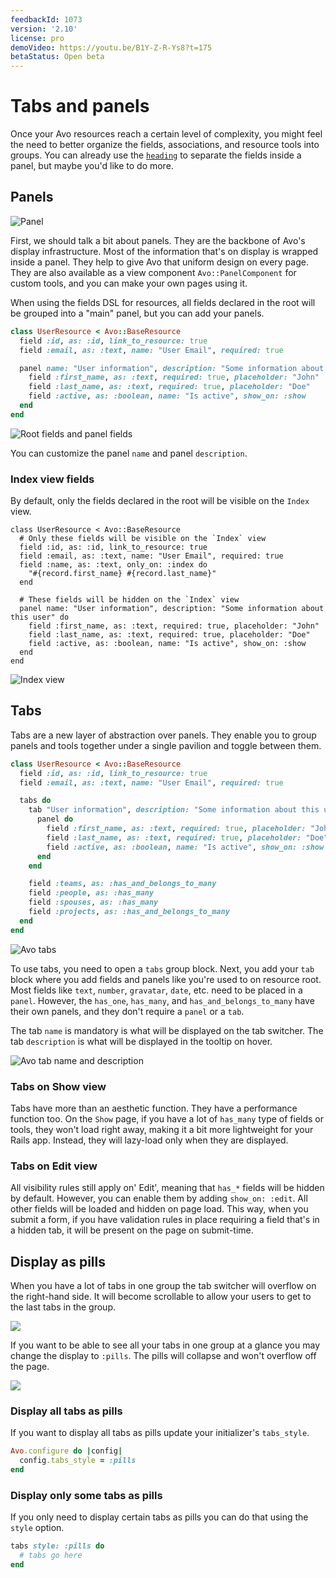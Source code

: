 ```yaml
---
feedbackId: 1073
version: '2.10'
license: pro
demoVideo: https://youtu.be/B1Y-Z-R-Ys8?t=175
betaStatus: Open beta
---
```


# Tabs and panels

Once your Avo resources reach a certain level of complexity, you might feel the need to better organize the fields, associations, and resource tools into groups. You can already use the [`heading`](fields/heading) to separate the fields inside a panel, but maybe you'd like to do more.

## Panels

<img :src="('/assets/img/tabs-and-panels/panel.png')" alt="Panel" class="border mb-4" />

First, we should talk a bit about panels. They are the backbone of Avo's display infrastructure. Most of the information that's on display is wrapped inside a panel. They help to give Avo that uniform design on every page. They are also available as a view component `Avo::PanelComponent` for custom tools, and you can make your own pages using it.

When using the fields DSL for resources, all fields declared in the root will be grouped into a "main" panel, but you can add your panels.

```ruby
class UserResource < Avo::BaseResource
  field :id, as: :id, link_to_resource: true
  field :email, as: :text, name: "User Email", required: true

  panel name: "User information", description: "Some information about this user" do
    field :first_name, as: :text, required: true, placeholder: "John"
    field :last_name, as: :text, required: true, placeholder: "Doe"
    field :active, as: :boolean, name: "Is active", show_on: :show
  end
end
```
<img :src="('/assets/img/tabs-and-panels/root-and-panel.png')" alt="Root fields and panel fields" class="border mb-4" />

You can customize the panel `name` and panel `description`.

### Index view fields

By default, only the fields declared in the root will be visible on the `Index` view.

```ruby{3-7}
class UserResource < Avo::BaseResource
  # Only these fields will be visible on the `Index` view
  field :id, as: :id, link_to_resource: true
  field :email, as: :text, name: "User Email", required: true
  field :name, as: :text, only_on: :index do
    "#{record.first_name} #{record.last_name}"
  end

  # These fields will be hidden on the `Index` view
  panel name: "User information", description: "Some information about this user" do
    field :first_name, as: :text, required: true, placeholder: "John"
    field :last_name, as: :text, required: true, placeholder: "Doe"
    field :active, as: :boolean, name: "Is active", show_on: :show
  end
end
```

<img :src="('/assets/img/tabs-and-panels/index-view.png')" alt="Index view" class="border mb-4" />

## Tabs

Tabs are a new layer of abstraction over panels. They enable you to group panels and tools together under a single pavilion and toggle between them.

```ruby
class UserResource < Avo::BaseResource
  field :id, as: :id, link_to_resource: true
  field :email, as: :text, name: "User Email", required: true

  tabs do
    tab "User information", description: "Some information about this user" do
      panel do
        field :first_name, as: :text, required: true, placeholder: "John"
        field :last_name, as: :text, required: true, placeholder: "Doe"
        field :active, as: :boolean, name: "Is active", show_on: :show
      end
    end

    field :teams, as: :has_and_belongs_to_many
    field :people, as: :has_many
    field :spouses, as: :has_many
    field :projects, as: :has_and_belongs_to_many
  end
end
```

<img :src="('/assets/img/tabs-and-panels/tabs.png')" alt="Avo tabs" class="border mb-4" />

To use tabs, you need to open a `tabs` group block. Next, you add your `tab` block where you add fields and panels like you're used to on resource root. Most fields like `text`, `number`, `gravatar`, `date`, etc. need to be placed in a `panel`. However, the `has_one`, `has_many`, and `has_and_belongs_to_many` have their own panels, and they don't require a `panel` or a `tab`.

The tab `name` is mandatory is what will be displayed on the tab switcher. The tab `description` is what will be displayed in the tooltip on hover.

<img :src="('/assets/img/tabs-and-panels/tab-name-description.png')" alt="Avo tab name and description" class="border mb-4" />

### Tabs on Show view

Tabs have more than an aesthetic function. They have a performance function too. On the `Show` page, if you have a lot of `has_many` type of fields or tools, they won't load right away, making it a bit more lightweight for your Rails app. Instead, they will lazy-load only when they are displayed.

### Tabs on Edit view

All visibility rules still apply on' Edit', meaning that `has_*` fields will be hidden by default. However, you can enable them by adding `show_on: :edit`. All other fields will be loaded and hidden on page load. This way, when you submit a form, if you have validation rules in place requiring a field that's in a hidden tab, it will be present on the page on submit-time.

## Display as pills

<div class="space-x-2">
  <VersionReq version="2.14" class="mt-2" />
  <DemoVideo demo-video="https://youtu.be/peKt90XhdOg?t=710" />
</div>

When you have a lot of tabs in one group the tab switcher will overflow on the right-hand side. It will become scrollable to allow your users to get to the last tabs in the group.

![](/assets/img/tabs-and-panels/scrollable-tabs.gif)

If you want to be able to see all your tabs in one group at a glance you may change the display to `:pills`. The pills will collapse and won't overflow off the page.

![](/assets/img/tabs-and-panels/tabs-as-pills.gif)

### Display all tabs as pills

If you want to display all tabs as pills update your initializer's `tabs_style`.

```ruby
Avo.configure do |config|
  config.tabs_style = :pills
end
```

### Display only some tabs as pills

If you only need to display certain tabs as pills you can do that using the `style` option.

```ruby
tabs style: :pills do
  # tabs go here
end
```

<!-- The panel has a few parts available -->


<!-- <img :src="('/assets/img/tabs-and-panels/panel-top.png')" alt="Avo Panels" class="border mb-4" /> -->
<!-- <img :src="('/assets/img/tabs-and-panels/panel-bottom.png')" alt="Avo Panels" class="border mb-4" /> -->


